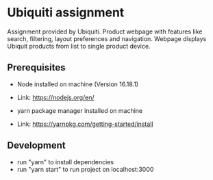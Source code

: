 # Ubiquiti assignment

Assignment provided by Ubiquiti.
Product webpage with features like search, filtering, layout preferences and navigation. Webpage displays Ubiquit products from list to single product device.

## Prerequisites

- Node installed on machine (Version 16.18.1)
- Link: https://nodejs.org/en/

- yarn package manager installed on machine
- Link: https://yarnpkg.com/getting-started/install

## Development

- run "yarn" to install dependencies
- run "yarn start" to run project on localhost:3000
